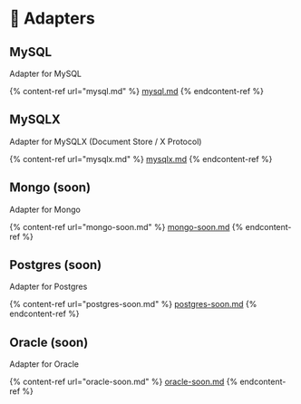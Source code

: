 # 💫 Adapters

## MySQL

Adapter for MySQL

{% content-ref url="mysql.md" %}
[mysql.md](mysql.md)
{% endcontent-ref %}

## MySQLX

Adapter for MySQLX (Document Store / X Protocol)

{% content-ref url="mysqlx.md" %}
[mysqlx.md](mysqlx.md)
{% endcontent-ref %}

## Mongo (soon)

Adapter for Mongo

{% content-ref url="mongo-soon.md" %}
[mongo-soon.md](mongo-soon.md)
{% endcontent-ref %}

## Postgres (soon)

Adapter for Postgres

{% content-ref url="postgres-soon.md" %}
[postgres-soon.md](postgres-soon.md)
{% endcontent-ref %}

## Oracle (soon)

Adapter for Oracle

{% content-ref url="oracle-soon.md" %}
[oracle-soon.md](oracle-soon.md)
{% endcontent-ref %}
